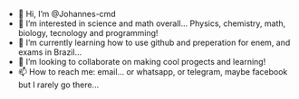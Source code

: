 - 👋 Hi, I’m @Johannes-cmd
- 👀 I’m interested in science and math overall... Physics, chemistry, math, biology, tecnology and programming!
- 🌱 I’m currently learning how to use github and preperation for enem, and exams in Brazil...
- 💞️ I’m looking to collaborate on making cool progects and learning!
- 📫 How to reach me: email... or whatsapp, or telegram, maybe facebook but I rarely go there...

<!---
Johannes-cmd/Johannes-cmd is a ✨ special ✨ repository because its `README.md` (this file) appears on your GitHub profile.
You can click the Preview link to take a look at your changes.
--->
